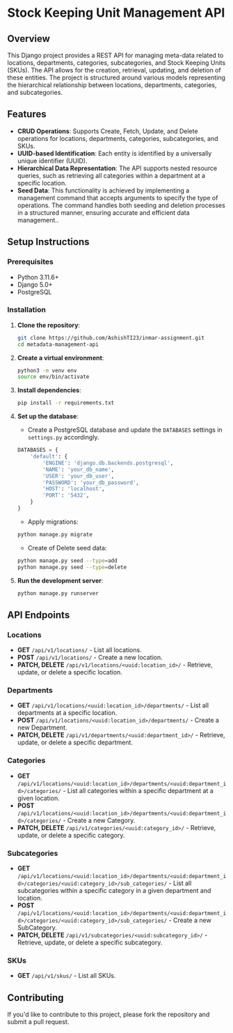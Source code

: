 # Stock Keeping Unit Management API

## Overview

This Django project provides a REST API for managing meta-data related to locations, departments, categories, subcategories, and Stock Keeping Units (SKUs). The API allows for the creation, retrieval, updating, and deletion of these entities. The project is structured around various models representing the hierarchical relationship between locations, departments, categories, and subcategories.

## Features

- **CRUD Operations**: Supports Create, Fetch, Update, and Delete operations for locations, departments, categories, subcategories, and SKUs.
- **UUID-based Identification**: Each entity is identified by a universally unique identifier (UUID).
- **Hierarchical Data Representation**: The API supports nested resource queries, such as retrieving all categories within a department at a specific location.
- **Seed Data**: This functionality is achieved by implementing a management command that accepts arguments to specify the type of operations. The command handles both seeding and deletion processes in a structured manner, ensuring accurate and efficient data management..

## Setup Instructions

### Prerequisites

- Python 3.11.6+
- Django 5.0+
- PostgreSQL

### Installation

1. **Clone the repository**:
    ```bash
    git clone https://github.com/AshishTI23/inmar-assignment.git
    cd metadata-management-api
    ```

2. **Create a virtual environment**:
    ```bash
    python3 -m venv env
    source env/bin/activate
    ```

3. **Install dependencies**:
    ```bash
    pip install -r requirements.txt
    ```

4. **Set up the database**:
    - Create a PostgreSQL database and update the `DATABASES` settings in `settings.py` accordingly.

    ```python
    DATABASES = {
        'default': {
            'ENGINE': 'django.db.backends.postgresql',
            'NAME': 'your_db_name',
            'USER': 'your_db_user',
            'PASSWORD': 'your_db_password',
            'HOST': 'localhost',
            'PORT': '5432',
        }
    }
    ```

    - Apply migrations:
    ```bash
    python manage.py migrate
    ```

    - Create of Delete seed data:
    ```bash
    python manage.py seed --type=add
    python manage.py seed --type=delete
    ```

5. **Run the development server**:
    ```bash
    python manage.py runserver
    ```

## API Endpoints

### Locations
- **GET** `/api/v1/locations/` - List all locations.
- **POST** `/api/v1/locations/` - Create a new location.
- **PATCH, DELETE** `/api/v1/locations/<uuid:location_id>/` - Retrieve, update, or delete a specific location.

### Departments
- **GET** `/api/v1/locations/<uuid:location_id>/departments/` - List all departments at a specific location.
- **POST** `/api/v1/locations/<uuid:location_id>/departments/` - Create a new Department.
- **PATCH, DELETE** `/api/v1/departments/<uuid:department_id>/` - Retrieve, update, or delete a specific department.

### Categories
- **GET** `/api/v1/locations/<uuid:location_id>/departments/<uuid:department_id>/categories/` - List all categories within a specific department at a given location.
- **POST** `/api/v1/locations/<uuid:location_id>/departments/<uuid:department_id>/categories/` - Create a new Category.
- **PATCH, DELETE** `/api/v1/categories/<uuid:category_id>/` - Retrieve, update, or delete a specific category.

### Subcategories
- **GET** `/api/v1/locations/<uuid:location_id>/departments/<uuid:department_id>/categories/<uuid:category_id>/sub_categories/` - List all subcategories within a specific category in a given department and location.
- **POST** `/api/v1/locations/<uuid:location_id>/departments/<uuid:department_id>/categories/<uuid:category_id>/sub_categories/` - Create a new SubCategory.
- **PATCH, DELETE** `/api/v1/subcategories/<uuid:subcategory_id>/` - Retrieve, update, or delete a specific subcategory.

### SKUs
- **GET** `/api/v1/skus/` - List all SKUs.
<!-- - **POST** `/api/v1/skus/` - Create a new SKU. -->

## Contributing

If you'd like to contribute to this project, please fork the repository and submit a pull request.


